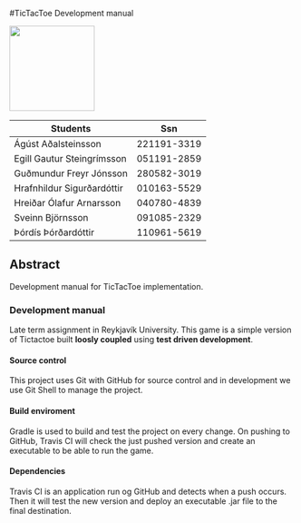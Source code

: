 #TicTacToe Development manual


<img src="http://www.ru.is/media/hr/skjol/default_white.png" width="150" height="150" />

| Students                  | Ssn         |
|---------------------------|:-----------:|
|Ágúst Aðalsteinsson        | 221191-3319 |
|Egill Gautur Steingrímsson | 051191-2859 |
|Guðmundur Freyr Jónsson    | 280582-3019 |
|Hrafnhildur Sigurðardóttir | 010163-5529 |
|Hreiðar Ólafur Arnarsson   | 040780-4839 |
|Sveinn Björnsson           | 091085-2329 |
|Þórdís Þórðardóttir        | 110961-5619 |

## Abstract

Development manual for TicTacToe implementation.

### Development manual

Late term assignment in Reykjavík University. 
This game is a simple version of Tictactoe built __loosly coupled__ using __test driven development__.

#### Source control

This project uses Git with GitHub for source control and in development we use Git Shell to manage the project.

#### Build enviroment

Gradle is used to build and test the project on every change. On pushing to GitHub, Travis CI will check the just pushed version and create an executable to be able to run the game.

#### Dependencies

Travis CI is an application run og GitHub and detects when a push occurs. Then it will test the new version and deploy an executable .jar file to the final destination.


